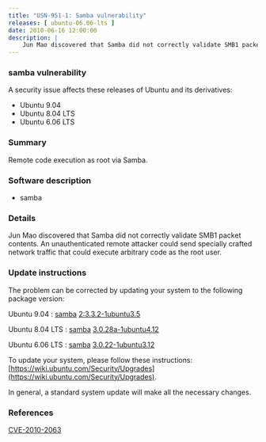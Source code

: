 ```yaml
---
title: "USN-951-1: Samba vulnerability"
releases: [ ubuntu-06.06-lts ]
date: 2010-06-16 12:00:00
description: |
    Jun Mao discovered that Samba did not correctly validate SMB1 packet contents.  An unauthenticated remote attacker could send specially crafted network traffic that could execute arbitrary code as the root user. 
--- 
```

 
### samba vulnerability

A security issue affects these releases of Ubuntu and its derivatives:

* Ubuntu 9.04
* Ubuntu 8.04 LTS
* Ubuntu 6.06 LTS

### Summary

Remote code execution as root via Samba. 

### Software description

* samba 

### Details

Jun Mao discovered that Samba did not correctly validate SMB1 packet contents. An unauthenticated remote attacker could send specially crafted network traffic that could execute arbitrary code as the root user. 

### Update instructions

The problem can be corrected by updating your system to the following package version:

Ubuntu 9.04
 : [samba](https://launchpad.net/ubuntu/+source/samba) <span> [2:3.3.2-1ubuntu3.5](https://launchpad.net/ubuntu/+source/samba/2:3.3.2-1ubuntu3.5) </span> 

Ubuntu 8.04 LTS
 : [samba](https://launchpad.net/ubuntu/+source/samba) <span> [3.0.28a-1ubuntu4.12](https://launchpad.net/ubuntu/+source/samba/3.0.28a-1ubuntu4.12) </span> 

Ubuntu 6.06 LTS
 : [samba](https://launchpad.net/ubuntu/+source/samba) <span> [3.0.22-1ubuntu3.12](https://launchpad.net/ubuntu/+source/samba/3.0.22-1ubuntu3.12) </span> 

To update your system, please follow these instructions: [https://wiki.ubuntu.com/Security/Upgrades](https://wiki.ubuntu.com/Security/Upgrades).

In general, a standard system update will make all the necessary changes. 

### References

 [CVE-2010-2063](http://people.ubuntu.com/~ubuntu-security/cve/CVE-2010-2063)
 
